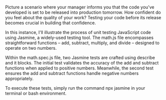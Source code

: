 
Picture a scenario where your manager informs you that the code you've developed is set to be released into production tomorrow. How confident do you feel about the quality of your work? Testing your code before its release becomes crucial in building that confidence.

In this instance, I'll illustrate the process of unit testing JavaScript code using Jasmine, a widely-used testing tool. The math.js file encompasses straightforward functions – add, subtract, multiply, and divide – designed to operate on two numbers.

Within the math.spec.js file, two Jasmine tests are crafted using describe and it blocks. The initial test validates the accuracy of the add and subtract functions when applied to positive numbers. Meanwhile, the second test ensures the add and subtract functions handle negative numbers appropriately.

To execute these tests, simply run the command npx jasmine <the math.spec.js path> in your terminal or bash environment. 